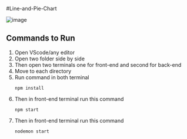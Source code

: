 #Line-and-Pie-Chart

![image](https://github.com/sahil1962/Line-and-Pie-Chart/assets/88630749/53c73fd2-c379-400b-af6b-cc8f22d23df3)



## Commands to Run
1. Open VScode/any editor
2. Open two folder side by side
3. Then open two terminals one for front-end and second for back-end
4. Move to each directory
5. Run command in both terminal 
      ```
      npm install
      ```
6. Then in front-end terminal run this command 
      ```
      npm start
      ```
7. Then in front-end terminal run this command 
      ```
      nodemon start
      ```
